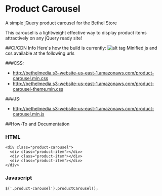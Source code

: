 # Product Carousel
A simple jQuery product carousel for the Bethel Store

This carousel is a lightweight effective way to display product items attractively on any jQuery ready site!

##CI/CDN Info
Here's how the build is currently: ![alt tag](https://travis-ci.org/zparnold/product-carousel.svg)
Minified js and css available at the following urls

###CSS:
* http://bethelmedia.s3-website-us-east-1.amazonaws.com/product-carousel.min.css
* http://bethelmedia.s3-website-us-east-1.amazonaws.com/product-carousel-theme.min.css

###JS:
* http://bethelmedia.s3-website-us-east-1.amazonaws.com/product-carousel.min.js

##How-To and Documentation
### HTML
```
<div class="product-carousel">
  <div class="product-item"></div>
  <div class="product-item"></div>
  <div class="product-item"></div>
</div>
```

### Javascript
```
$('.product-carousel').productCarousel();
```
